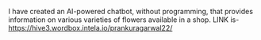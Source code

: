I have created an AI-powered chatbot, without programming, that provides information on various varieties of flowers available in a shop.
LINK is-https://hive3.wordbox.intela.io/prankuragarwal22/

